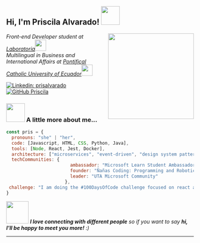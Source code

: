 <h2> Hi, I'm Priscila Alvarado! <img src="https://media.giphy.com/media/mGcNjsfWAjY5AEZNw6/giphy.gif" width="50"></h2>
<img align='right' src="https://media.giphy.com/media/ieyl9zmCjO4b4t6qoY/giphy.gif" width="230">
<p><em>Front-end Developer student at <a href="https://www.laboratoria.la/">Laboratoria</a><img src="https://media.giphy.com/media/WUlplcMpOCEmTGBtBW/giphy.gif" width="30"></br>Multilingual in Business and International Affairs at <a href="http://www.unb.br](https://www.puce.edu.ec">Pontifical Catholic University of Ecuador</a><img src="https://media.giphy.com/media/fYSnHlufseco8Fh93Z/giphy.gif" width="30">
</em></p>

[![Linkedin: prisalvarado](https://img.shields.io/badge/-prisalvarado-blue?style=flat-square&logo=Linkedin&logoColor=white&link=https://www.linkedin.com/in/prisalvarado)]([https://www.linkedin.com/in/prisalvarado](https://www.linkedin.com/in/priscila-alvarado-front-end-developer/))
[![GitHub Priscila](https://img.shields.io/github/followers/prisalvarado18?label=follow&style=social)](https://github.com/prisalvarado18)


### <img src="https://media.giphy.com/media/VgCDAzcKvsR6OM0uWg/giphy.gif" width="50"> A little more about me...  

```javascript
const pris = {
  pronouns: "she" | "her",
  code: [Javascript, HTML, CSS, Python, Java],
  tools: [Node, React, Jest, Docker],
  architecture: ["microservices", "event-driven", "design system pattern"],
  techCommunities: {
                        ambassador: "Microsoft Learn Student Ambassadors",
                        founder: "Ñañas Coding: Programming and Robotics School",
                        leader: "UTA Microsoft Community"
                      },
 challenge: "I am doing the #100DaysOfCode challenge focused on react and typescript"
}
```

<img src="https://media.giphy.com/media/LnQjpWaON8nhr21vNW/giphy.gif" width="60"> <em><b>I love connecting with different people</b> so if you want to say <b>hi, I'll be happy to meet you more!</b> :)</em>

---

<!--
**prisalvarado18/prisalvarado18** is a ✨ _special_ ✨ repository because its `README.md` (this file) appears on your GitHub profile.

Here are some ideas to get you started:

- 🔭 I’m currently working on ...
- 🌱 I’m currently learning ...
- 👯 I’m looking to collaborate on ...
- 🤔 I’m looking for help with ...
- 💬 Ask me about ...
- 📫 How to reach me: ...
- 😄 Pronouns: ...
- ⚡ Fun fact: ...
-->
